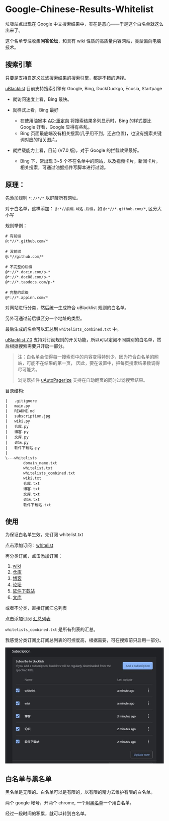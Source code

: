 # Google-Chinese-Results-Whitelist

垃圾站点出现在 Google 中文搜索结果中，实在是恶心——于是这个白名单就这么出来了。

这个名单专注收集<b>问答论坛</b>，和具有 wiki 性质的高质量内容网站，类型偏向电脑技术。 

## 搜索引擎

只要是支持自定义过滤搜索结果的搜索引擎，都是不错的选择。

<a href="https://github.com/iorate/uBlacklist" target="_blank">uBlacklist</a> 目前支持搜索引擎有 Google, Bing, DuckDuckgo, Ecosia, Startpage

* 就访问速度上看，Bing 最快。

* 就样式上看，Bing 最好
  * 在使用油猴本 <a href="https://www.ntaow.com/aboutscript.html" target="_blank">AC-重定向</a> 将搜索结果多列显示时，Bing 的样式要比 Google 好看，Google 显得有些乱。
  * Bing 页面最底端没有相关搜索(几乎用不到，还占位置)，也没有搜索关键词对应的相关图片。

* 就拦载能力上看，目前 (V7.0 版)，对于 Google 的拦载效果最好。
  * Bing 下，常出现 3~5 个不在名单中的网站，以及视频卡片，新闻卡片，相关搜索，可通过油猴插件写脚本进行过滤。


## 原理：

先添加规则 `*://*/*` 以屏蔽所有网址。

对于白名单，这样添加： `@:*//前缀.域名.后缀`，如 `@:*//*.github.com/*`, 区分大小写

规则举例：
```
# 有前缀
@:*//*.github.com/*

# 没前缀
@:*//github.com/*

# 不完整的后缀
@*://*.docin.com/p-*
@*://*.doc88.com/p-*
@*://*.taodocs.com/p-*

# 完整的后缀
@*://*.appinn.com/*
```

对网站进行分类，然后统一生成符合 uBlacklist 规则的白名单。

另外可通过前后缀区分一个地址的类型。

最后生成的名单可以汇总到 `whitelists_combined.txt` 中。

<a href="https://github.com/iorate/ublacklist/releases/tag/v7.0.0" target="_blank">uBlacklist 7.0</a> 支持对订阅规则的开关功能，所以可以定阅不同类别的白名单，然后根据搜索需要只开启一部分。

> 注：白名单会使得每一搜索页中的内容变得特别少，因为符合白名单的网站，可能不在结果的第一页，
> 因此，要在设置中，把每页搜索结果数调得尽可能大。
>
> 浏览器插件 <a href="https://chrome.google.com/webstore/detail/uautopagerize/kdplapeciagkkjoignnkfpbfkebcfbpb" target="_blank">uAutoPagerize</a> 支持在自动翻页的同时过滤搜索结果。

目录结构:

```
|   .gitignore
|   main.py
|   README.md
|   subscription.jpg
|   wiki.py
|   仓库.py
|   博客.py
|   文库.py
|   论坛.py
|   软件下载站.py
|
\---whitelists
        domain_name.txt
        whitelist.txt
        whitelists_combined.txt
        wiki.txt
        仓库.txt
        博客.txt
        文库.txt
        论坛.txt
        软件下载站.txt
```

## 使用

为保证白名单生效，先订阅 whitelist.txt

点击添加订阅：<a href="https://iorate.github.io/ublacklist/subscribe?name=whitelist&url=https://raw.githubusercontent.com/bcaso/Google-Chinese-Results-Whitelist/main/whitelists/whitelist.txt">whitelist</a>

再分类订阅，点击添加订阅：

1. <a href="https://iorate.github.io/ublacklist/subscribe?name=wiki&url=https://raw.githubusercontent.com/bcaso/Google-Chinese-Results-Whitelist/main/whitelists/wiki.txt">wiki</a>
2. <a href="https://iorate.github.io/ublacklist/subscribe?name=仓库&url=https://raw.githubusercontent.com/bcaso/Google-Chinese-Results-Whitelist/main/whitelists/%E4%BB%93%E5%BA%93.txt">仓库</a>
3. <a href="https://iorate.github.io/ublacklist/subscribe?name=博客&url=https://raw.githubusercontent.com/bcaso/Google-Chinese-Results-Whitelist/main/whitelists/%E5%8D%9A%E5%AE%A2.txt">博客</a>
4. <a href="https://iorate.github.io/ublacklist/subscribe?name=论坛&url=https://raw.githubusercontent.com/bcaso/Google-Chinese-Results-Whitelist/main/whitelists/%E8%AE%BA%E5%9D%9B.txt">论坛</a>
5. <a href="https://iorate.github.io/ublacklist/subscribe?name=软件下载站&url=https://raw.githubusercontent.com/bcaso/Google-Chinese-Results-Whitelist/main/whitelists/%E8%BD%AF%E4%BB%B6%E4%B8%8B%E8%BD%BD%E7%AB%99.txt">软件下载站</a>
6. <a href="https://iorate.github.io/ublacklist/subscribe?name=文库&url=https://raw.githubusercontent.com/bcaso/Google-Chinese-Results-Whitelist/main/whitelists/%E6%96%87%E5%BA%93.txt">文库</a>

或者不分类，直接订阅汇总列表

点击添加订阅 <a href="https://iorate.github.io/ublacklist/subscribe?name=whitelists_combined&url=https://raw.githubusercontent.com/bcaso/Google-Chinese-Results-Whitelist/main/whitelists_combined.txt">汇总列表</a>

`whitelists_combined.txt` 是所有列表的汇总。

我感觉分类订阅比订阅总列表的可控度高，根据需要，可在搜索前只启用一部分。

<img src="subscription.jpg">

## 白名单与黑名单

黑名单是无限的。白名单可以是有限的，以有限的精力去维护有限的白名单。

两个 google 帐号，开两个 chrome, 一个用<a href="https://github.com/cobaltdisco/Google-Chinese-Results-Blocklist" target="_blank">黑名单</a>一个用白名单。

经过一段时间的积累，就可以转到白名单。

